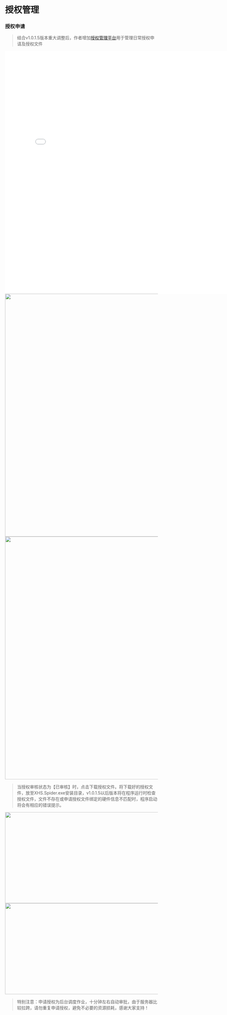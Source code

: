 # 授权管理
### 授权申请
> 结合v1.0.1.5版本重大调整后，作者增加[授权管理平台](http://xisuo67.system.yfloves.cn/)用于管理日常授权申请及授权文件

<iframe src="//player.bilibili.com/player.html?aid=962942757&bvid=BV1qH4y1z7D9&cid=1318495191&p=1" height="800px" width="800px"  scrolling="no" border="0" frameborder="no" framespacing="0" allowfullscreen="true"> </iframe>

<img  height="800px" width="800px" src="/images/licenses1.png"/>
<img  height="800px" width="800px" src="/images/licenses2.png"/>

> 当授权审核状态为【已审核】时，点击下载授权文件。将下载好的授权文件，放至XHS.Spider.exe安装目录，v1.0.1.5以后版本将在程序运行时检查授权文件，文件不存在或申请授权文件绑定的硬件信息不匹配时，程序启动将会有相应的错误提示。

<img  height="300px" width="800px" src="/images/licenses3.png"/>
<img  height="300px" width="800px" src="/images/licenses4.png"/>

> 特别注意：申请授权为后台调度作业，十分钟左右自动审批，由于服务器比较拉跨，请勿重复申请授权，避免不必要的资源损耗，感谢大家支持！